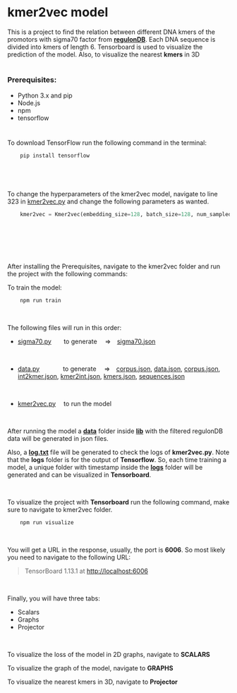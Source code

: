# kmer2vec model

This is a project to find the relation between different DNA kmers of the promotors with sigma70 factor from [**regulonDB**](https://github.com/omar-csse/kmer2vec/tree/master/db). Each DNA sequence is divided into kmers of length 6. Tensorboard is used to visualize the prediction of the model. Also, to visualize the nearest **kmers** in 3D  

#


### Prerequisites:

- Python 3.x and pip
- Node.js
- npm
- tensorflow

#

To download TensorFlow run the following command in the terminal:


```bash 
    pip install tensorflow
```
  
&nbsp;

#

To change the hyperparameters of the kmer2vec model, navigate to line 323 in [kmer2vec.py](https://github.com/omar-csse/kmer2vec/blob/master/lib/kmer2vec.py) and change the following parameters as wanted.

```python
    kmer2vec = Kmer2vec(embedding_size=128, batch_size=128, num_sampled=16, learningRate=1, window_size=2)

```
&nbsp;

#

&nbsp;

After installing the Prerequisites, navigate to the kmer2vec folder and run the project with the following commands:


To train the model:

```bash 
    npm run train
```

&nbsp;

The following files will run in this order:
- [sigma70.py](https://github.com/omar-csse/kmer2vec/blob/master/lib/sigma70.py)&emsp;&emsp;to generate &emsp;=>&emsp;[sigma70.json](https://github.com/omar-csse/kmer2vec/blob/master/lib/data/sigma70.json)&nbsp;&nbsp;

&nbsp;  
- [data.py](https://github.com/omar-csse/kmer2vec/blob/master/lib/data.py)&emsp;&emsp;&emsp;&ensp;&nbsp;to generate &emsp;=>&emsp;[corpus.json](https://github.com/omar-csse/kmer2vec/blob/master/lib/data/corpus.json), [data.json](https://github.com/omar-csse/kmer2vec/blob/master/lib/data/data.json), [corpus.json](https://github.com/omar-csse/kmer2vec/blob/master/lib/data/corpus.json), [int2kmer.json](https://github.com/omar-csse/kmer2vec/blob/master/lib/data/int2kmer.json), [kmer2int.json](https://github.com/omar-csse/kmer2vec/blob/master/lib/data/kmer2int.json), [kmers.json](https://github.com/omar-csse/kmer2vec/blob/master/lib/data/kmers.json), [sequences.json](https://github.com/omar-csse/kmer2vec/blob/master/lib/data/sequences.json)&nbsp;&nbsp;

&nbsp; 
- [kmer2vec.py](https://github.com/omar-csse/kmer2vec/blob/master/lib/kmer2vec.py)&emsp;&nbsp;to run the model 

&nbsp;

After running the model a [**data**](https://github.com/omar-csse/kmer2vec/tree/master/lib/data) folder inside [**lib**](https://github.com/omar-csse/kmer2vec/tree/master/lib) with the filtered regulonDB data will be generated in json files.

Also, a [**log.txt**](https://github.com/omar-csse/kmer2vec/blob/master/lib/log.txt) file will be generated to check the logs of **kmer2vec.py**. Note that the **logs** folder is for the output of **Tensorflow**. So, each time training a model, a unique folder with timestamp inside the [**logs**](https://github.com/omar-csse/kmer2vec/tree/master/lib/logs) folder will be generated and can be visualized in **Tensorboard**.
 
&nbsp;

To visualize the project with **Tensorboard** run the following command, make sure to navigate to kmer2vec folder.

```bash 
    npm run visualize
```
&nbsp;

You will get a URL in the response, usually, the port is **6006**. So most likely you need to navigate to the following URL:

> TensorBoard 1.13.1 at [http://localhost:6006](http://localhost:6006/)

&nbsp;

Finally, you will have three tabs:

- Scalars
- Graphs
- Projector

&nbsp;

To visualize the loss of the model in 2D graphs, navigate to **SCALARS**

To visualize the graph of the model, navigate to **GRAPHS**

To visualize the nearest kmers in 3D, navigate to **Projector**